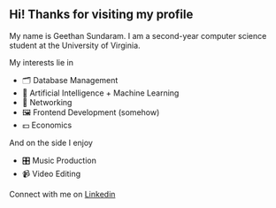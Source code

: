 ## Hi! Thanks for visiting my profile

My name is Geethan Sundaram. I am a second-year computer science student at the University of Virginia.

My interests lie in
- 🗂️ Database Management
- 🤖 Artificial Intelligence + Machine Learning
- 🛜 Networking
- 🖼️ Frontend Development (somehow)
- 💵 Economics

And on the side I enjoy
- 🎛️ Music Production
- 📹 Video Editing

Connect with me on [Linkedin](https://www.linkedin.com/in/geethan-sundaram/)
